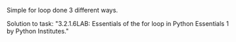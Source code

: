 Simple for loop done 3 different ways.


Solution to task: "3.2.1.6LAB: Essentials of the for loop in Python Essentials 1 by Python Institutes."


